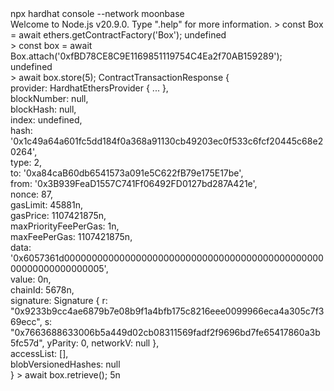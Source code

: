<div id="termynal" data-termynal>
    <span data-ty="input">npx hardhat console --network moonbase</span>
    <br>
    <span data-ty>Welcome to Node.js v20.9.0.</span>
    <span data-ty>Type ".help" for more information.</span>
    <span data-ty="input">> const Box = await ethers.getContractFactory('Box');</span>
    <span data-ty>undefined</span>
    <br>
    <span data-ty="input">> const box = await Box.attach('0xfBD78CE8C9E1169851119754C4Ea2f70AB159289');</span>
    <span data-ty>undefined</span>
    <br>
    <span data-ty="input">> await box.store(5);</span>
    <span data-ty>ContractTransactionResponse {<br>  provider: HardhatEthersProvider { ... },<br>  blockNumber: null,<br>  blockHash: null,<br>  index: undefined,<br>  hash: '0x1c49a64a601fc5dd184f0a368a91130cb49203ec0f533c6fcf20445c68e20264',<br>  type: 2,<br>  to: '0xa84caB60db6541573a091e5C622fB79e175E17be',<br>  from: '0x3B939FeaD1557C741Ff06492FD0127bd287A421e',<br>  nonce: 87,<br>  gasLimit: 45881n,<br>  gasPrice: 1107421875n,<br>  maxPriorityFeePerGas: 1n,<br>  maxFeePerGas: 1107421875n,<br>  data: '0x6057361d0000000000000000000000000000000000000000000000000000000000000005',<br>  value: 0n,<br>  chainId: 5678n,<br>  signature: Signature { r: "0x9233b9cc4ae6879b7e08b9f1a4bfb175c8216eee0099966eca4a305c7f369ecc", s: "0x7663688633006b5a449d02cb08311569fadf2f9696bd7fe65417860a3b5fc57d", yParity: 0, networkV: null },<br>  accessList: [],<br>  blobVersionedHashes: null<br>}</span>
    <span data-ty="input">> await box.retrieve();</span>
    <span data-ty>5n</span>
    <br>
</div>
